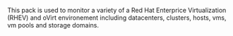 This pack is used to monitor a variety of a Red Hat Enterprice Virtualization (RHEV) and oVirt environement including datacenters, clusters, hosts, vms, vm pools and storage domains.

